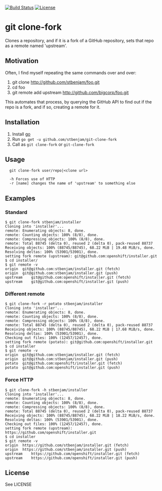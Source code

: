 [![Build Status](https://travis-ci.org/stbenjam/git-clone-fork.svg?branch=master)](https://travis-ci.org/stbenjam/git-clone-fork) [![License](https://img.shields.io/badge/license-MIT-blue)](https://opensource.org/licenses/MIT)


# git clone-fork

Clones a repository, and if it is a fork of a GitHub repository, sets
that repo as a remote named 'upstream'.

## Motivation

Often, I find myself repeating the same commands over and over:

  1. git clone http://github.com/stbenjam/foo.git
  2. cd foo
  3. git remote add upstream http://github.com/bigcorp/foo.git

This automates that process, by querying the GitHub API to find out if
the repo is a fork, and if so, creating a remote for it.

## Installation

1. Install [go](https://golang.org/doc/install)
2. Run `go get -u github.com/stbenjam/git-clone-fork`
3. Call as `git clone-fork` or `git-clone-fork`

## Usage

```
  git clone-fork user/repo|<clone url>

  -h Forces use of HTTP
  -r [name] changes the name of 'upstream' to something else
```

## Examples

### Standard

```
$ git clone-fork stbenjam/installer
Cloning into 'installer'...
remote: Enumerating objects: 8, done.
remote: Counting objects: 100% (8/8), done.
remote: Compressing objects: 100% (8/8), done.
remote: Total 88745 (delta 0), reused 2 (delta 0), pack-reused 88737
Receiving objects: 100% (88745/88745), 68.22 MiB | 19.48 MiB/s, done.
Resolving deltas: 100% (53901/53901), done.
setting fork remote (upstream): git@github.com:openshift/installer.git
$ cd installer/
$ git remote -v
origin	git@github.com:stbenjam/installer.git (fetch)
origin	git@github.com:stbenjam/installer.git (push)
upstream	git@github.com:openshift/installer.git (fetch)
upstream	git@github.com:openshift/installer.git (push)
```

### Different remote

```
$ git clone-fork -r potato stbenjam/installer
Cloning into 'installer'...
remote: Enumerating objects: 8, done.
remote: Counting objects: 100% (8/8), done.
remote: Compressing objects: 100% (8/8), done.
remote: Total 88745 (delta 0), reused 2 (delta 0), pack-reused 88737
Receiving objects: 100% (88745/88745), 68.22 MiB | 17.68 MiB/s, done.
Resolving deltas: 100% (53901/53901), done.
Checking out files: 100% (12457/12457), done.
setting fork remote (potato): git@github.com:openshift/installer.git
$ cd installer
$ git remote -v
origin	git@github.com:stbenjam/installer.git (fetch)
origin	git@github.com:stbenjam/installer.git (push)
potato	git@github.com:openshift/installer.git (fetch)
potato	git@github.com:openshift/installer.git (push)
```

### Force HTTP

```
$ git clone-fork -h stbenjam/installer
Cloning into 'installer'...
remote: Enumerating objects: 8, done.
remote: Counting objects: 100% (8/8), done.
remote: Compressing objects: 100% (8/8), done.
remote: Total 88745 (delta 0), reused 2 (delta 0), pack-reused 88737
Receiving objects: 100% (88745/88745), 68.22 MiB | 18.22 MiB/s, done.
Resolving deltas: 100% (53901/53901), done.
Checking out files: 100% (12457/12457), done.
setting fork remote (upstream): https://github.com/openshift/installer.git
$ cd installer
$ git remote -v
origin	https://github.com/stbenjam/installer.git (fetch)
origin	https://github.com/stbenjam/installer.git (push)
upstream	https://github.com/openshift/installer.git (fetch)
upstream	https://github.com/openshift/installer.git (push)
```

## License

See LICENSE
